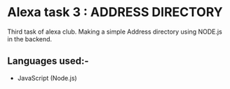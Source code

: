 # Alexa task 3 : ADDRESS DIRECTORY
  Third task of alexa club. Making a simple Address directory using NODE.js in the backend.

## Languages used:-
* JavaScript (Node.js)


